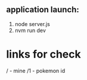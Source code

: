 ## application launch: 
1) node server.js
2) nvm run dev


# links for check 
/ - mine
/1 - pokemon id
